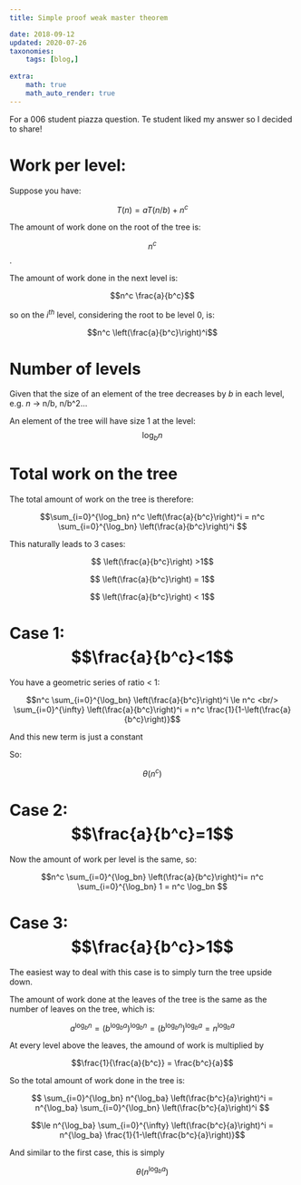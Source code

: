 ```yaml
---
title: Simple proof weak master theorem

date: 2018-09-12
updated: 2020-07-26
taxonomies:
    tags: [blog,]
    
extra:
    math: true
    math_auto_render: true
---
```


For a 006 student piazza question. Te student liked my answer so I decided to share!


# Work per level:

Suppose you have:

$$T(n) = a T(n/b) + n^c$$

The amount of work done on the root of the tree is:

$$n^c$$.

The amount of work done in the next level is:

$$n^c \frac{a}{b^c}$$

so on the $i^{th}$  level, considering the root to be level 0, is:

$$n^c \left(\frac{a}{b^c}\right)^i$$


# Number of levels

Given that the size of an element of the tree decreases by $b$ in each level, e.g. $n$ -> n/b, n/b^2&#x2026;

An element of the tree will have size 1 at the level:
$$\log_bn$$


# Total work on the tree

The total amount of work on the tree is therefore:

$$\sum_{i=0}^{\log_bn} n^c \left(\frac{a}{b^c}\right)^i = n^c \sum_{i=0}^{\log_bn} \left(\frac{a}{b^c}\right)^i $$

This naturally leads to 3 cases:

$$ \left(\frac{a}{b^c}\right) >1$$

$$ \left(\frac{a}{b^c}\right) = 1$$

$$ \left(\frac{a}{b^c}\right) < 1$$


# Case 1: $$\frac{a}{b^c}<1$$

You have a geometric series of ratio < 1:

$$n^c \sum_{i=0}^{\log_bn} \left(\frac{a}{b^c}\right)^i \le n^c <br/> \sum_{i=0}^{\infty} \left(\frac{a}{b^c}\right)^i = n^c \frac{1}{1-\left(\frac{a}{b^c}\right)}$$

And this new term is just a constant

So:

$$\theta ( n^{c})$$


# Case 2: $$\frac{a}{b^c}=1$$

Now the amount of work per level is the same, so:

$$n^c \sum_{i=0}^{\log_bn} \left(\frac{a}{b^c}\right)^i= n^c \sum_{i=0}^{\log_bn} 1 = n^c \log_bn $$


# Case 3: $$\frac{a}{b^c}>1$$

The easiest way to deal with this case is to simply turn the tree upside down.

The amount of work done at the leaves of the tree is the same as the number of leaves on the tree, which is:

$$a^{\log_b n} = \left(b^{\log_ba} \right)^{\log_bn} = \left(b^{\log_bn} \right)^{\log_ba} = n^{\log_ba}$$

At every level above the leaves, the amound of work is multiplied by

$$\frac{1}{\frac{a}{b^c}} = \frac{b^c}{a}$$

So the total amount of work done in the tree is:

$$ \sum_{i=0}^{\log_bn} n^{\log_ba} \left(\frac{b^c}{a}\right)^i = n^{\log_ba} \sum_{i=0}^{\log_bn} \left(\frac{b^c}{a}\right)^i $$

$$\le n^{\log_ba} \sum_{i=0}^{\infty} \left(\frac{b^c}{a}\right)^i = n^{\log_ba} \frac{1}{1-\left(\frac{b^c}{a}\right)}$$

And similar to the first case, this is simply

$$\theta ( n^{\log_ba})$$


